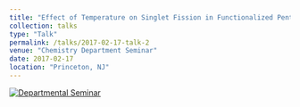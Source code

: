 ```yaml
---
title: "Effect of Temperature on Singlet Fission in Functionalized Pentacene Derivatives"
collection: talks
type: "Talk"
permalink: /talks/2017-02-17-talk-2
venue: "Chemistry Department Seminar"
date: 2017-02-17
location: "Princeton, NJ"
---
```


[![Departmental Seminar](https://img.youtube.com/vi/69E4ZUR5Dfg/0.jpg)](https://www.youtube.com/watch?v=69E4ZUR5Dfg)
